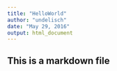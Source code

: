 ```yaml
---
title: "HelloWorld"
author: "undelisch"
date: "May 29, 2016"
output: html_document
---
```


## This is a markdown file
